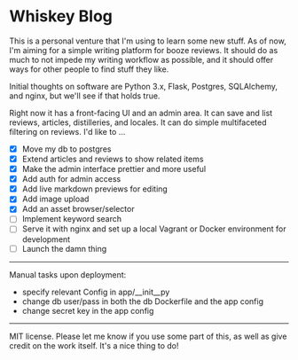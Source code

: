 # Whiskey Blog

This is a personal venture that I'm using to learn some new stuff. As of now, I'm aiming for a simple writing platform for booze reviews. It should do as much to not impede my writing workflow as possible, and it should offer ways for other people to find stuff they like.

Initial thoughts on software are Python 3.x, Flask, Postgres, SQLAlchemy, and nginx, but we'll see if that holds true.

Right now it has a front-facing UI and an admin area. It can save and list reviews, articles, distilleries, and locales. It can do simple multifaceted filtering on reviews. I'd like to …

- [x] Move my db to postgres
- [x] Extend articles and reviews to show related items
- [x] Make the admin interface prettier and more useful
- [x] Add auth for admin access
- [x] Add live markdown previews for editing
- [x] Add image upload
- [x] Add an asset browser/selector
- [ ] Implement keyword search
- [ ] Serve it with nginx and set up a local Vagrant or Docker environment for development
- [ ] Launch the damn thing

---

Manual tasks upon deployment:

- specify relevant Config in app/__init__py
- change db user/pass in both the db Dockerfile and the app config
- change secret key in the app config

---

MIT license. Please let me know if you use some part of this, as well as give credit on the work itself. It's a nice thing to do!

